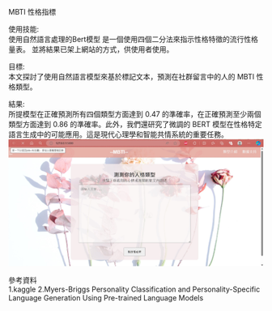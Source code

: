 MBTI 性格指標  

使用技能:  
使用自然語言處理的Bert模型
是一個使用四個二分法來指示性格特徵的流行性格量表。
並將結果已架上網站的方式，供使用者使用。  

目標:  
本文探討了使用自然語言模型來基於標記文本，預測在社群留言中的人的 MBTI 性格類型。  

結果:  
所提模型在正確預測所有四個類型方面達到 0.47 的準確率，在正確預測至少兩個類型方面達到 0.86 的準確率。此外，我們還研究了微調的 BERT 模型在性格特定語言生成中的可能應用。這是現代心理學和智能共情系統的重要任務。  
![image](https://github.com/yunjiee/MBTI_project/blob/main/static/pictures/1.jpg)


參考資料  
1.kaggle
2.Myers-Briggs Personality Classification and Personality-Specific Language Generation Using Pre-trained Language Models
